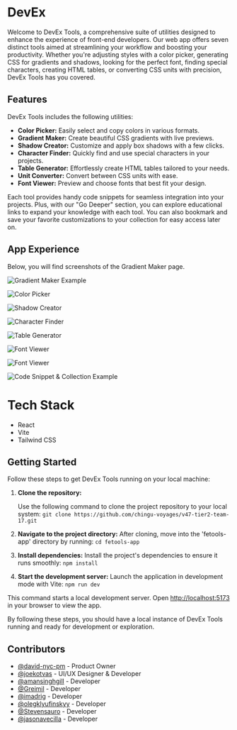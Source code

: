 # DevEx

Welcome to DevEx Tools, a comprehensive suite of utilities designed to enhance the experience of front-end developers. Our web app offers seven distinct tools aimed at streamlining your workflow and boosting your productivity. Whether you're adjusting styles with a color picker, generating CSS for gradients and shadows, looking for the perfect font, finding special characters, creating HTML tables, or converting CSS units with precision, DevEx Tools has you covered.

## Features

DevEx Tools includes the following utilities:

- **Color Picker:** Easily select and copy colors in various formats.
- **Gradient Maker:** Create beautiful CSS gradients with live previews.
- **Shadow Creator:** Customize and apply box shadows with a few clicks.
- **Character Finder:** Quickly find and use special characters in your projects.
- **Table Generator:** Effortlessly create HTML tables tailored to your needs.
- **Unit Converter:** Convert between CSS units with ease.
- **Font Viewer:** Preview and choose fonts that best fit your design.

Each tool provides handy code snippets for seamless integration into your projects. Plus, with our "Go Deeper" section, you can explore educational links to expand your knowledge with each tool. You can also bookmark and save your favorite customizations to your collection for easy access later on.

## App Experience

 Below, you will find screenshots of the Gradient Maker page.

![Gradient Maker Example](https://scontent.fmnl3-2.fna.fbcdn.net/v/t1.15752-9/436561618_2222377141436655_3387557466532526956_n.png?_nc_cat=105&ccb=1-7&_nc_sid=5f2048&_nc_eui2=AeFTIEnmwqPX1I-861fOyL8IXqxkTGOOr2derGRMY46vZzD4-1zFgRBLKmvI5Ohln_kSTYCvhGw1Ehotz0fICmtZ&_nc_ohc=g0dMLjCQRXQQ7kNvgEIkJ-8&_nc_ht=scontent.fmnl3-2.fna&oh=03_Q7cD1QGe8sDMW9Z3Skne7Q6wcgFJgrrz652xIZBz3XkQDwQJKw&oe=66852E6B)

![ Color Picker](https://scontent.fmnl37-2.fna.fbcdn.net/v/t1.15752-9/441841165_1576621022902182_2494851019504575053_n.png?_nc_cat=103&ccb=1-7&_nc_sid=5f2048&_nc_eui2=AeHYV8ujQgCCvSCiYMFfnZGA06lPsk_qxT7TqU-yT-rFPrg0XVcScydtg_ozFgIA0TS_je-s-TD97a0fzrnopuVh&_nc_ohc=e56tfGcS6UYQ7kNvgENlrH7&_nc_ht=scontent.fmnl37-2.fna&oh=03_Q7cD1QEAAOIIaHBBp-a4zKGUkdYr1LTXxjIEP8Tgkenj8-05Pw&oe=66851071)

![Shadow Creator](https://scontent.fmnl3-4.fna.fbcdn.net/v/t1.15752-9/441945383_435624592735998_4729791371817552086_n.png?_nc_cat=107&ccb=1-7&_nc_sid=5f2048&_nc_eui2=AeHvbmmtywFE0d0NGhFau0DmDCkswkjx49YMKSzCSPHj1iezwpFtoSTSdLDSuyMdisCxsj68R_pfxk5XTNMFCkpH&_nc_ohc=2Brj0t1Dq8sQ7kNvgGDe-NQ&_nc_ht=scontent.fmnl3-4.fna&oh=03_Q7cD1QFT_IqjERWANhtamfZb9JlAXGArLp3cPY_5JKZ6KcblQQ&oe=668533D0)

![Character Finder](https://scontent.fmnl3-4.fna.fbcdn.net/v/t1.15752-9/436446874_862272062612139_6605742469348665046_n.png?_nc_cat=107&ccb=1-7&_nc_sid=5f2048&_nc_eui2=AeGp1EtJDTrkFSZZlAX8cv5_hyIxrBAR5nGHIjGsEBHmcfKYtNqp-dmTikofP7l9Vr2bxq4RxhrfkZjp2pr270rt&_nc_ohc=VYU6iwM3hg4Q7kNvgHb2PA9&_nc_ht=scontent.fmnl3-4.fna&oh=03_Q7cD1QFPdQecsiho9GDxsC0mK56Cke0aOxZSspiF1VzRmlkOtg&oe=66851FEA)

![Table Generator](https://scontent.fmnl37-2.fna.fbcdn.net/v/t1.15752-9/441239484_7665478816892274_5832298875474332447_n.png?_nc_cat=108&ccb=1-7&_nc_sid=5f2048&_nc_eui2=AeGrwSg2rBIVhXeCTf15n9fMMnzej4ITY2YyfN6PghNjZm76NFaFf8OtHaAnoI08qppTkzoN8s9q8YYHVtnp5wyi&_nc_ohc=Cac8j65wX0AQ7kNvgFWzBYH&_nc_ht=scontent.fmnl37-2.fna&oh=03_Q7cD1QHNX2ZZXErTqNEavjTA9W419EqAetdkEZdAUmB_smQC3Q&oe=66853756)

![Font Viewer](https://scontent.fmnl3-3.fna.fbcdn.net/v/t1.15752-9/436730699_979996310457520_1689069071508753511_n.png?_nc_cat=111&ccb=1-7&_nc_sid=5f2048&_nc_eui2=AeHbcZObo2Qcc5160aiUZ8NwaFx3JtUfuN5oXHcm1R-43kdsdCmZP5bexjFiz1nYzqk0HBtnO25nT7DhUux32WyA&_nc_ohc=STcj09GApdoQ7kNvgERAX11&_nc_ht=scontent.fmnl3-3.fna&oh=03_Q7cD1QFnYVoUgfT2irshqQs5t-SSCFnlMJSmtE8PUPOdluHPdw&oe=66852156)

![Font Viewer](https://scontent.fmnl3-1.fna.fbcdn.net/v/t1.15752-9/441908724_469265988838669_6040920077754849381_n.png?_nc_cat=101&ccb=1-7&_nc_sid=5f2048&_nc_eui2=AeH5H1NIktYb3wm4vDU7KjgX8c2O5L-XqyvxzY7kv5erKwEYsqEYlJi87F-NnCTEE-Jkw11p5tFK5L0Ewo95mB4K&_nc_ohc=oWUDRXvXSHAQ7kNvgHGfdFK&_nc_ht=scontent.fmnl3-1.fna&oh=03_Q7cD1QFkrymJlNtJ8TTCJjXvsdMp6w6dyaMmd867Bzgmoma1og&oe=66851371)

![Code Snippet & Collection Example](https://scontent.fmnl33-3.fna.fbcdn.net/v/t1.15752-9/441675143_1115145379600152_2618699306380728032_n.png?_nc_cat=110&ccb=1-7&_nc_sid=5f2048&_nc_ohc=3V7-D23ayUEQ7kNvgG04LE_&_nc_ht=scontent.fmnl33-3.fna&oh=03_Q7cD1QGfKwLQ4m7ehuPn8CyGAPUSUd-MhW0DNkayp9fIxtqexw&oe=667E71C0)


# Tech Stack

- React
- Vite
- Tailwind CSS

## Getting Started

Follow these steps to get DevEx Tools running on your local machine:

1. **Clone the repository:**

   Use the following command to clone the project repository to your local system: 
   `git clone https://github.com/chingu-voyages/v47-tier2-team-17.git` 
   
2. **Navigate to the project directory:**
After cloning, move into the 'fetools-app' directory by running: `cd fetools-app`

3. **Install dependencies:**
Install the project's dependencies to ensure it runs smoothly: `npm install`

4. **Start the development server:**
Launch the application in development mode with Vite: `npm run dev`  

This command starts a local development server. Open [http://localhost:5173](http://localhost:5173) in your browser to view the app.

By following these steps, you should have a local instance of DevEx Tools running and ready for development or exploration.

## Contributors

- [@david-nyc-pm](https://github.com/david-nyc-pm) - Product Owner
- [@joekotvas](https://github.com/joekotvas) - UI/UX Designer & Developer
- [@amansinghgill](https://github.com/amansinghgill) - Developer
- [@Greimil](https://github.com/Greimil) - Developer
- [@imadrig](https://github.com/imadrig) - Developer
- [@olegklyufinskyy](https://github.com/olegklyufinskyy) - Developer
- [@Stevensauro](https://github.com/Stevensauro) - Developer
- [@jasonavecilla](https://github.com/jasonavecilla) - Developer


